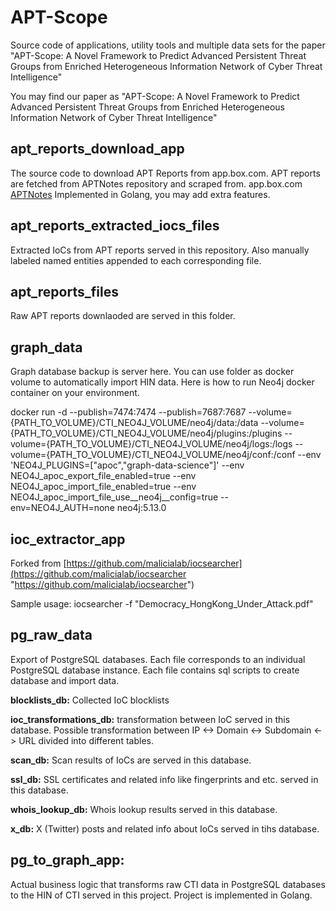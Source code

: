 # APT-Scope
Source code of applications, utility tools and multiple data sets for the paper "APT-Scope: A Novel Framework to Predict Advanced Persistent Threat Groups from Enriched Heterogeneous Information Network of Cyber Threat Intelligence"

You may find our paper as "APT-Scope: A Novel Framework to Predict Advanced Persistent Threat Groups from Enriched Heterogeneous Information Network of Cyber Threat Intelligence"



## apt_reports_download_app
The source code to download APT Reports from app.box.com.
APT reports are fetched from APTNotes repository and scraped from. app.box.com  [APTNotes](https://github.com/aptnotes/data "APTNotes")
Implemented in Golang, you may add extra features.

## apt_reports_extracted_iocs_files
Extracted IoCs from APT reports served in this repository. Also manually labeled named entities appended to each corresponding file.

## apt_reports_files
Raw APT reports downlaoded are served in this folder.

## graph_data
Graph database backup is server here. You can use folder as docker volume to automatically import HIN data.
Here is how to run Neo4j docker container on your environment.

docker run -d --publish=7474:7474 --publish=7687:7687 --volume={PATH_TO_VOLUME}/CTI_NEO4J_VOLUME/neo4j/data:/data --volume={PATH_TO_VOLUME}/CTI_NEO4J_VOLUME/neo4j/plugins:/plugins --volume={PATH_TO_VOLUME}/CTI_NEO4J_VOLUME/neo4j/logs:/logs --volume={PATH_TO_VOLUME}/CTI_NEO4J_VOLUME/neo4j/conf:/conf --env 'NEO4J_PLUGINS=[\"apoc\",\"graph-data-science\"]' --env NEO4J_apoc_export_file_enabled=true --env NEO4J_apoc_import_file_enabled=true --env NEO4J_apoc_import_file_use__neo4j__config=true --env=NEO4J_AUTH=none neo4j:5.13.0

## ioc_extractor_app
Forked from [https://github.com/malicialab/iocsearcher](https://github.com/malicialab/iocsearcher "https://github.com/malicialab/iocsearcher") 

Sample usage:
iocsearcher -f "Democracy_HongKong_Under_Attack.pdf"

## pg_raw_data
Export of PostgreSQL  databases.
Each file corresponds to an individual PostgreSQL database instance.
Each file contains sql scripts to create database and import data.

**blocklists_db:** Collected IoC blocklists

**ioc_transformations_db:** transformation between IoC served in this database. Possible transformation between IP <-> Domain <-> Subdomain <-> URL divided into different tables.

**scan_db:** Scan results of IoCs are served in this database.

**ssl_db:** SSL certificates and related info like fingerprints and etc. served in this database.

**whois_lookup_db:** Whois lookup results served in this database.

**x_db:** X (Twitter) posts and related info about IoCs served in tihs database. 

## pg_to_graph_app:

Actual business logic that transforms raw CTI data in PostgreSQL databases to the HIN of CTI served in this project. Project is implemented in Golang. 
